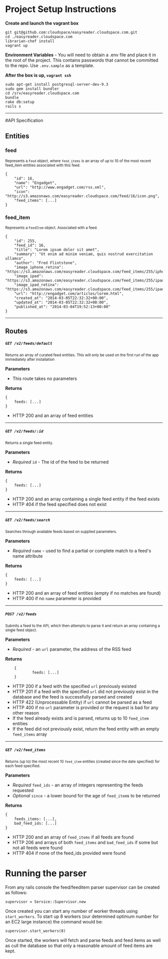 # Project Setup Instructions

__Create and launch the vagrant box__

	git git@github.com:cloudspace/easyreader.cloudspace.com.git
    cd ./easyreader.cloudspace.com
    librarian-chef install
    vagrant up

__Environment Variables__ - You will need to obtain a .env file and place it in the root of the project. This contains passwords that cannot be committed to the repo. Use `.env.sample` as a template.

__After the box is up, `vagrant ssh`__

    sudo apt-get install postgresql-server-dev-9.3
    sudo gem install bundler
    cd /srv/easyreader.cloudspace.com
    bundle
    rake db:setup
    rails s

***

#API Specification

## Entities

### feed
<small>Represents a `Feed` object, where `feed_items` is an array of up to 10 of the most recent feed_item entities associated with this feed.</small>

    {
    	"id": 16,
    	"name": "Engadget",
    	"url": "http://www.engadget.com/rss.xml",
    	"icon": "http://s3.amazonaws.com/easyreader.cloudspace.com/feed/16/icon.png",
    	"feed_items": [...]
    }

### feed_item
<small>Represents a `FeedItem` object. Associated with a feed.</small>

    {
        "id": 255,
        "feed_id": 16,
        "title": "Lorem ipsum dolor sit amet",
        "summary": "Ut enim ad minim veniam, quis nostrud exercitation ullamco",
        "author": "Fred Flintstone",
        "image_iphone_retina": "https://s3.amazonaws.com/easyreader.cloudspace.com/feed_items/255/iphone_retina.jpg",
        "image_ipad": "https://s3.amazonaws.com/easyreader.cloudspace.com/feed_items/255/ipad.jpg",
        "image_ipad_retina": "https://s3.amazonaws.com/easyreader.cloudspace.com/feed_items/255/ipad_retina.jpg",
    	"url": "http://engadget.com/articles/lorem.html",
    	"created_at": "2014-03-05T22:32:32+00:00",
    	"updated_at": "2014-03-05T22:32:32+00:00",
    	"published_at": "2014-03-04T19:52:13+00:00"
    }

---
## Routes

##### `GET /v2/feeds/default`
<small>Returns an array of curated feed entities. This will only be used on the first run of the app immediately after installation</small>

__Parameters__

- This route takes no parameters

__Returns__


    {
        feeds: [...]
    }

- HTTP 200 and an array of feed entities

---
##### `GET /v2/feeds/:id`
<small>Returns a single feed entity.</small>

__Parameters__

- _Required_ `id` - The id of the feed to be returned

__Returns__


    {
        feeds: [...]
    }

- HTTP 200 and an array containing a single feed entity if the feed exists
- HTTP 404 if the feed specified does not exist

---
##### `GET /v2/feeds/search`
<small>Searches through available feeds based on supplied parameters.</small>

__Parameters__

- _Required_ `name` - used to find a partial or complete match to a feed's name attribute

__Returns__

    {
        feeds: [...]
    }

- HTTP 200 and an array of feed entities (empty if no matches are found)
- HTTP 400 if no `name` parameter is provided

---
##### `POST /v2/feeds`
<small>Submits a feed to the API, which then attempts to parse it and return an array containing a single feed object.</small>

__Parameters__

- _Required_ - an `url` parameter, the address of the RSS feed

__Returns__

		{
				feeds: [...]
		}

- HTTP 200 if a feed with the specified `url` previously existed
- HTTP 201 if a feed with the specified `url` did not previously exist in the database and the feed is successfully parsed and created
- HTTP 422 (Unprocessable Entity) if `url` cannot be parsed as a feed
- HTTP 400 if no `url` parameter is provided or the request is bad for any other reason
- If the feed already exists and is parsed, returns up to 10 `feed_item` entities
- If the feed did not previously exist, return the feed entity with an empty `feed_items` array

---
##### `GET /v2/feed_items`
<small>Returns (up to) the most recent 10 `feed_item` entities (created since the date specified) for each feed specified.</small>

__Parameters__

- _Required_ `feed_ids` - an array of integers representing the feeds requested
- _Optional_ `since` - a lower bound for the age of `feed_item`s to be returned

__Returns__

    {
        feeds_items: [...],
        bad_feed_ids: [...]
    }

- HTTP 200 and an array of `feed_items` if all feeds are found
- HTTP 206 and arrays of both `feed_items` and `bad_feed_ids` if some but not all feeds were found
- HTTP 404 if none of the feed_ids provided were found


# Running the parser

From any rails console the feed/feeditem parser supervisor can be created as follows:

    supervisor = Service::Supervisor.new

Once created you can start any number of worker threads using `start_workers`.  To start up 8 workers (our determined optimum number for an EC2 large instance) the command would be:

    supervisor.start_workers(8)
    
Once started, the workers will fetch and parse feeds and feed items as well as cull the database so that only a reasonable amount of feed items are kept.